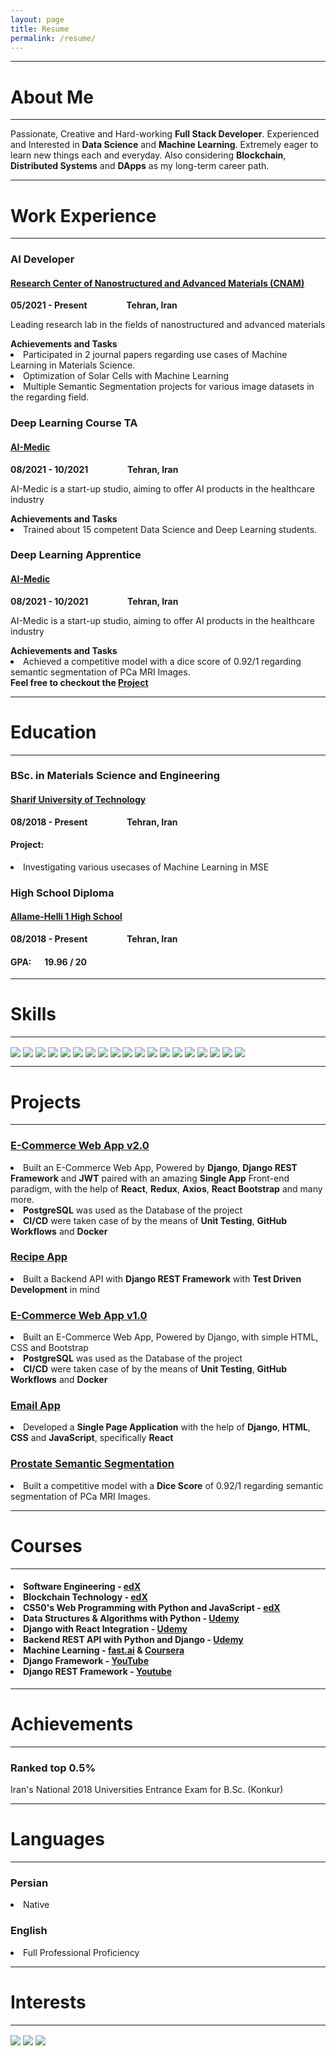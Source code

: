 ```yaml
---
layout: page
title: Resume
permalink: /resume/
---
```

<div>
<hr>
<h1><b>About Me</b></h1>
<hr>
<p>
Passionate, Creative and Hard-working <b>Full Stack Developer</b>. Experienced and Interested in <b>Data Science</b> and <b>Machine Learning</b>. Extremely eager to learn new things each and everyday.  
Also considering <b>Blockchain</b>, <b>Distributed Systems</b> and <b>DApps</b> as my long-term career path.
</p>
</div>

<hr>
<h1><b>Work Experience</b></h1>
<hr>
<div>
<h3><b>AI Developer</b></h3>
<a href="https://cnam.ir/">
<h4>
Research Center of Nanostructured and Advanced Materials (CNAM)
</h4>
</a>
<b>05/2021 - Present &emsp;&emsp;&emsp;&emsp; Tehran, Iran</b>
<p>
Leading research lab in the fields of nanostructured and advanced materials
</p>
<b>Achievements and Tasks</b>
<li>
Participated in 2 journal papers regarding use cases of Machine Learning in Materials Science.
</li>
<li>
Optimization of Solar Cells with Machine Learning
</li>
<li>
Multiple Semantic Segmentation projects for various image datasets in the regarding field.
</li>
</div>


<div>
<h3><b>Deep Learning Course TA</b></h3>
<a href="https://aimedic.co/">
<h4>
AI-Medic
</h4>
</a>
<b>08/2021 - 10/2021 &emsp;&emsp;&emsp;&emsp; Tehran, Iran</b>
<p>
AI-Medic is a start-up studio, aiming to offer AI products in the healthcare industry
</p>
<b>Achievements and Tasks</b>
<li>
Trained about 15 competent Data Science and Deep Learning students. 
</li>
</div>


<div>
<h3><b>Deep Learning Apprentice</b></h3>
<a href="https://aimedic.co/">
<h4>
AI-Medic
</h4>
</a>
<b>08/2021 - 10/2021 &emsp;&emsp;&emsp;&emsp; Tehran, Iran</b>
<p>
AI-Medic is a start-up studio, aiming to offer AI products in the healthcare industry
</p>
<b>Achievements and Tasks</b>
<li>
Achieved a competitive model with a dice score of 0.92/1 regarding semantic segmentation of PCa MRI Images. <br/> 
<b>Feel free to checkout the <a href="https://github.com/HomayoonAlimohammadi/Prostate-Segmentation">Project</a></b>
</li>
</div>


<hr>
<h1><b>Education</b></h1>
<hr>
<div>
<h3><b>BSc. in Materials Science and Engineering</b></h3>
<a href="https://en.sharif.edu/">
<h4>
Sharif University of Technology
</h4>
</a>
<b>08/2018 - Present &emsp;&emsp;&emsp;&emsp; Tehran, Iran</b>
<h4>Project:</h4>
<li>
Investigating various usecases of Machine Learning in MSE
</li>
</div>

<div>
<h3><b>High School Diploma</b></h3>
<a href="https://en.wikipedia.org/wiki/Allameh_Helli_High_Schools">
<h4>
Allame-Helli 1 High School
</h4>
</a>
<b>08/2018 - Present &emsp;&emsp;&emsp;&emsp; Tehran, Iran</b>
<h4>GPA: &emsp; 19.96 / 20</h4>
</div>


<hr>
<h1><b>Skills</b></h1>
<hr>
<img align=center src="https://img.shields.io/badge/Python-informational?style=for-the-badge&color=292A2D" />
<img align=center src="https://img.shields.io/badge/Django-informational?style=for-the-badge&color=292A2D" />
<img align=center src="https://img.shields.io/badge/Django Rest Framework-informational?style=for-the-badge&color=292A2D" />
<img align=center src="https://img.shields.io/badge/PostgreSQL-informational?style=for-the-badge&color=292A2D" />
<img align=center src="https://img.shields.io/badge/MongoDB-informational?style=for-the-badge&color=292A2D" />
<img align=center src="https://img.shields.io/badge/JavaScript-informational?style=for-the-badge&color=292A2D" />
<img align=center src="https://img.shields.io/badge/React-informational?style=for-the-badge&color=292A2D" />
<img align=center src="https://img.shields.io/badge/HTML-informational?style=for-the-badge&color=292A2D" />
<img align=center src="https://img.shields.io/badge/CSS-informational?style=for-the-badge&color=292A2D" />
<img align=center src="https://img.shields.io/badge/Redux-informational?style=for-the-badge&color=292A2D" />
<img align=center src="https://img.shields.io/badge/Axios-informational?style=for-the-badge&color=292A2D" />
<img align=center src="https://img.shields.io/badge/Test Driven Development-informational?style=for-the-badge&color=292A2D" />
<img align=center src="https://img.shields.io/badge/CI / CD-informational?style=for-the-badge&color=292A2D" />
<img align=center src="https://img.shields.io/badge/Docker-informational?style=for-the-badge&color=292A2D" />
<img align=center src="https://img.shields.io/badge/Linux-informational?style=for-the-badge&color=292A2D" />
<img align=center src="https://img.shields.io/badge/Data Science and Analysis-informational?style=for-the-badge&color=292A2D" />
<img align=center src="https://img.shields.io/badge/Deep Learning-informational?style=for-the-badge&color=292A2D" />
<img align=center src="https://img.shields.io/badge/Design Patterns-informational?style=for-the-badge&color=292A2D" />
<img align=center src="https://img.shields.io/badge/Object Orientation-informational?style=for-the-badge&color=292A2D" />

<br/>
<hr>
<h1><b>Projects</b></h1>
<hr>
<div>
<a href="https://github.com/HomayoonAlimohammadi/eCommerce-Django-React">
<h3><b>E-Commerce Web App v2.0</b></h3>
</a>
<li>
Built an E-Commerce Web App, Powered by <b>Django</b>, <b>Django REST Framework</b> and <b>JWT</b> paired with an amazing <b>Single App</b> Front-end paradigm, with the help of <b>React</b>, <b>Redux</b>, <b>Axios</b>, <b>React Bootstrap</b> and many more.
</li>
<li>
<b>PostgreSQL</b> was used as the Database of the project
</li>
<li>
<b>CI/CD</b> were taken case of by the means of <b>Unit Testing</b>, <b>GitHub Workflows</b> and <b>Docker</b>
</li>
</div>


<div>
<a href="https://github.com/HomayoonAlimohammadi/Backend-API-REST">
<h3><b>Recipe App</b></h3>
</a>
<li>
Built a Backend API with <b>Django REST Framework</b> with <b>Test Driven Development</b> in mind
</li>
</div>


<div>
<a href="https://github.com/HomayoonAlimohammadi/Commerce">
<h3><b>E-Commerce Web App v1.0</b></h3>
</a>
<li>
Built an E-Commerce Web App, Powered by Django, with simple HTML, CSS and Bootstrap
</li>
<li>
<b>PostgreSQL</b> was used as the Database of the project
</li>
<li>
<b>CI/CD</b> were taken case of by the means of <b>Unit Testing</b>, <b>GitHub Workflows</b> and <b>Docker</b>
</li>
</div>

<div>
<a href="https://github.com/HomayoonAlimohammadi/Mail">
<h3><b>Email App</b></h3>
</a>
<li>
Developed a <b>Single Page Application</b> with the help of <b>Django</b>, <b>HTML</b>, <b>CSS</b> and <b>JavaScript</b>, specifically <b>React</b>
</li>
</div>


<div>
<a href="https://github.com/HomayoonAlimohammadi/Prostate-Segmentation">
<h3><b>Prostate Semantic Segmentation</b></h3>
</a>
<li>
Built a competitive model with a <b>Dice Score</b> of 0.92/1 regarding semantic segmentation of PCa MRI Images. 
</li>
</div>

<hr>
<div>
<h1><b>Courses</b></h1>
<hr>
<h4>
<li>
Software Engineering - <a href="https://www.edx.org/course/software-engineering-introduction?index=product&queryID=27fd68f09ae1f8a6987a3ccfa62143f3&position=1">edX</a>
</li>
<li>
Blockchain Technology - <a href="https://www.edx.org/course/blockchain-technology?index=product&queryID=0f550ab1d5f8d1b5e5537bbddd8ef9aa&position=1">edX</a>
</li>
<li>
CS50's Web Programming with Python and JavaScript - <a href="https://www.edx.org/course/cs50s-web-programming-with-python-and-javascript?index=product&queryID=3ea0282c099d92f2fc7d2a245c3c93b5&position=2">edX</a>

</li>
<li>
Data Structures & Algorithms with Python - <a href="https://www.udemy.com/course/data-structures-algorithms-python/">Udemy</a>
</li>
<li>
Django with React Integration - <a href="https://www.udemy.com/course/django-with-react-an-ecommerce-website/">Udemy</a>
</li>
<li>
Backend REST API with Python and Django - <a href="https://www.udemy.com/course/django-python-advanced/">Udemy</a>
</li>
<li>
Machine Learning - <a href="https://www.youtube.com/watch?v=CzdWqFTmn0Y&list=PLfYUBJiXbdtSyktd8A_x0JNd6lxDcZE96&ab_channel=JeremyHoward">fast.ai</a>
&
<a href="https://www.coursera.org/learn/machine-learning?">Coursera</a>
</li>
<li>
Django Framework - <a href="https://www.youtube.com/watch?v=SlHBNXW1rTk&list=PLEsfXFp6DpzRMby_cSoWTFw8zaMdTEXgL&ab_channel=CodingEntrepreneurs">YouTube</a>
</li>
<li>
Django REST Framework - <a href="https://www.youtube.com/watch?v=c708Nf0cHrs&t=20828s&ab_channel=CodingEntrepreneurs">Youtube</a>
</li>
</h4>
</div>

<hr>
<div>
<h1><b>Achievements</b></h1>
<hr>
<h3><b>Ranked top 0.5%</b></h3>
Iran's National 2018 Universities Entrance Exam for B.Sc. (Konkur)
</div>
<hr>
<div>
<h1><b>Languages</b></h1>
<hr>
<h3><b>Persian</b></h3>
<li>Native</li>
<h3><b>English</b></h3>
<li>Full Professional Proficiency</li>
</div>
<hr>
<div>
<h1><b>Interests</b></h1>
<hr>
<img align=center src="https://img.shields.io/badge/Blockchain-informational?style=for-the-badge&color=292A2D" />
<img align=center src="https://img.shields.io/badge/Cloud Computing-informational?style=for-the-badge&color=292A2D" />
<img align=center src="https://img.shields.io/badge/Machine Learning-informational?style=for-the-badge&color=292A2D" />
</div>